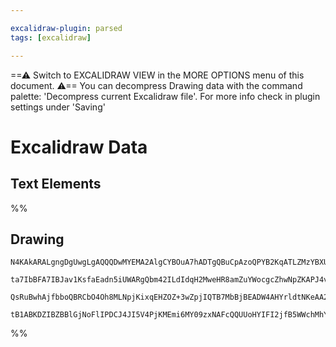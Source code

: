 ```yaml
---

excalidraw-plugin: parsed
tags: [excalidraw]

---
```

==⚠  Switch to EXCALIDRAW VIEW in the MORE OPTIONS menu of this document. ⚠== You can decompress Drawing data with the command palette: 'Decompress current Excalidraw file'. For more info check in plugin settings under 'Saving'


# Excalidraw Data

## Text Elements
%%
## Drawing
```compressed-json
N4KAkARALgngDgUwgLgAQQQDwMYEMA2AlgCYBOuA7hADTgQBuCpAzoQPYB2KqATLZMzYBXUtiRoIACyhQ4zZAHoFAc0JRJQgEYA6bGwC2CgF7N6hbEcK4OCtptbErHALRY8RMpWdx8Q1TdIEfARcZgRmBShcZQUebQAObQBmGjoghH0EDihmbgBtAF1+CFw4OABlKKhxVFAwSHUMmohiXFIAa1T6hkIECgAhXGx25VJhDmIAYTZ8NlJuCABiADNV

ta7IbBFA7IBJav1KsfaEadn5iUWARgQbm42ILdIdqH2MweHR8amZuYWocgcZhwNpZKAPJ4vN76ABihHw+EqMGCC0EHgh2zB0KObBOAHUSOpuHxwJtMXsDjiTkiURI0SQMc8sQcAErCZSSDjhXJoK78MlMikZADyIOwahg3CuAAZpfzHuTXgcYZwoDDcPp4ZK0ABWeWQ5kZFXZcqEIw1Hhy0kKwVKjIAFSwUAAgkRlFwJMFluD9YrsVFSC7nmwKJI

QsRuBwhAjfbboQBRCbO4Oh8MLNpjKixqEHZOZ+3wZpjIQTB7MbBjBEADW4AHYrldtNKeAA2HU65sATh4nZb8Xi8vLlfwAE1uC369oeAAWHVJFtXJI8eJXHh661GNgGbh1br0AhCGpXUkAX2zhv0bJLxC5zB56GLpfloxIpvNxKt3RfxEqCDg3HXL9SBIABZNhiAQRNcE0YIIzQZYCDCZ9gJ+c4d1JSB+hmOCH2UTRcAACh4K5a2oXgSLI4jSNQaV

tB1ABKDZIBZBBlGjNoFlIPDCJ4JI5V4PjKMEmi6MY09zxNAFcQQUUoHYIFI2jfB5WWchMhYiYmEIDhlHQ+pICyaDYO4AFD35TYiH/NBTIQcyIA4DUahsuzhCgIguRM0hD3E607AAKwQbAcnKBy4DAiCoJghAcIQ/AkOtIY5MYe0t3wPTulgRBUXSIL5KYhVmCgAwCyytAoxjDCIFmYZou4WL4v0qrQhdXLktSxSEVPcAzzoZZ4XCHcTxAE8gA===
```
%%